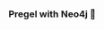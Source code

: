 ### Pregel with Neo4j 🚀



































































































































 












































































































































































































































































